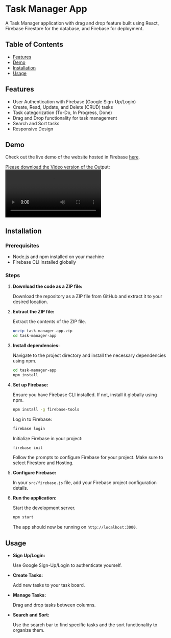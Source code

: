 # Task Manager App

A Task Manager application with drag and drop feature built using React, Firebase Firestore for the database, and Firebase for deployment.

## Table of Contents

- [Features](#features)
- [Demo](#demo)
- [Installation](#installation)
- [Usage](#usage)

## Features

- User Authentication with Firebase (Google Sign-Up/Login)
- Create, Read, Update, and Delete (CRUD) tasks
- Task categorization (To-Do, In Progress, Done)
- Drag and Drop functionality for task management
- Search and Sort tasks
- Responsive Design

## Demo

Check out the live demo of the website hosted in Firebase [here](https://task-manager-app-fd207.web.app/sign-in).

Please download the Video version of the Output: ![Download Here](output.mp4)

## Installation

### Prerequisites

- Node.js and npm installed on your machine
- Firebase CLI installed globally

### Steps

1. **Download the code as a ZIP file:**

   Download the repository as a ZIP file from GitHub and extract it to your desired location.

2. **Extract the ZIP file:**

   Extract the contents of the ZIP file.

   ```bash
   unzip task-manager-app.zip
   cd task-manager-app
   ```

3. **Install dependencies:**

   Navigate to the project directory and install the necessary dependencies using npm.

   ```bash
   cd task-manager-app
   npm install
   ```

4. **Set up Firebase:**

   Ensure you have Firebase CLI installed. If not, install it globally using npm.

   ```bash
   npm install -g firebase-tools
   ```

   Log in to Firebase:

   ```bash
   firebase login
   ```

   Initialize Firebase in your project:

   ```bash
   firebase init
   ```

   Follow the prompts to configure Firebase for your project. Make sure to select Firestore and Hosting.

5. **Configure Firebase:**

   In your `src/firebase.js` file, add your Firebase project configuration details.

6. **Run the application:**

   Start the development server.

   ```bash
   npm start
   ```

   The app should now be running on `http://localhost:3000`.

## Usage

- **Sign Up/Login:**

  Use Google Sign-Up/Login to authenticate yourself.

- **Create Tasks:**

  Add new tasks to your task board.

- **Manage Tasks:**

  Drag and drop tasks between columns.

- **Search and Sort:**

  Use the search bar to find specific tasks and the sort functionality to organize them.
